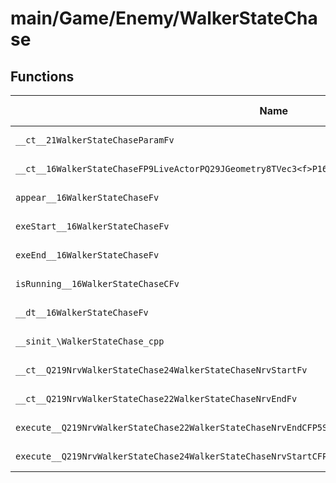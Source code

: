 # main/Game/Enemy/WalkerStateChase

## Functions

| Name | Address | Match % |
|------|---------|---------|
| `__ct__21WalkerStateChaseParamFv` | `0x80150138` | :x: (0.0%) |
| `__ct__16WalkerStateChaseFP9LiveActorPQ29JGeometry8TVec3<f>P16WalkerStateParamP21WalkerStateChaseParam` | `0x8015015C` | :x: (0.0%) |
| `appear__16WalkerStateChaseFv` | `0x801501E8` | :x: (0.0%) |
| `exeStart__16WalkerStateChaseFv` | `0x801501F8` | :x: (0.0%) |
| `exeEnd__16WalkerStateChaseFv` | `0x80150318` | :x: (0.0%) |
| `isRunning__16WalkerStateChaseCFv` | `0x80150394` | :x: (0.0%) |
| `__dt__16WalkerStateChaseFv` | `0x801503F0` | :x: (0.0%) |
| `__sinit_\WalkerStateChase_cpp` | `0x80150448` | :x: (0.0%) |
| `__ct__Q219NrvWalkerStateChase24WalkerStateChaseNrvStartFv` | `0x80150480` | :x: (0.0%) |
| `__ct__Q219NrvWalkerStateChase22WalkerStateChaseNrvEndFv` | `0x80150490` | :x: (0.0%) |
| `execute__Q219NrvWalkerStateChase22WalkerStateChaseNrvEndCFP5Spine` | `0x801504A0` | :x: (0.0%) |
| `execute__Q219NrvWalkerStateChase24WalkerStateChaseNrvStartCFP5Spine` | `0x801504A8` | :x: (0.0%) |